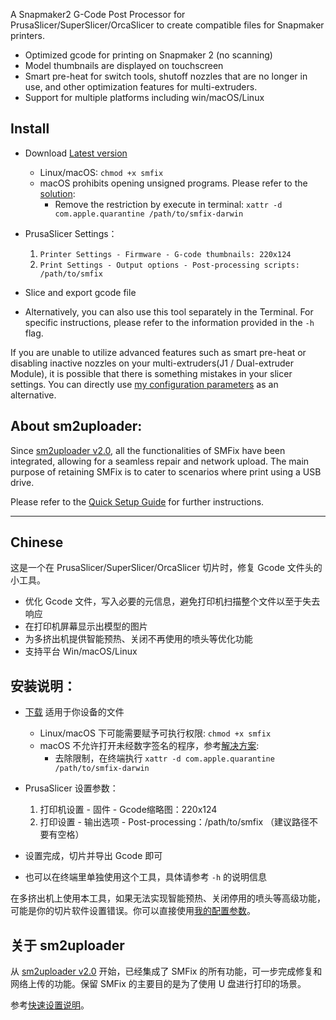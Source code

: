 A Snapmaker2 G-Code Post Processor for PrusaSlicer/SuperSlicer/OrcaSlicer to create compatible files for Snapmaker printers.

- Optimized gcode for printing on Snapmaker 2 (no scanning)
- Model thumbnails are displayed on touchscreen
- Smart pre-heat for switch tools, shutoff nozzles that are no longer in use, and other optimization features for multi-extruders.
- Support for multiple platforms including win/macOS/Linux

## Install
- Download [Latest version](https://github.com/macdylan/Snapmaker2Slic3rPostProcessor/releases)
    - Linux/macOS: `chmod +x smfix`
    - macOS prohibits opening unsigned programs. Please refer to the [solution](https://osxdaily.com/2012/07/27/app-cant-be-opened-because-it-is-from-an-unidentified-developer/):
        - Remove the restriction by execute in terminal: `xattr -d com.apple.quarantine /path/to/smfix-darwin`

- PrusaSlicer Settings：
    1. `Printer Settings - Firmware - G-code thumbnails: 220x124`
    2. `Print Settings - Output options - Post-processing scripts: /path/to/smfix`
- Slice and export gcode file
- Alternatively, you can also use this tool separately in the Terminal. For specific instructions, please refer to the information provided in the `-h` flag.

If you are unable to utilize advanced features such as smart pre-heat or disabling inactive nozzles on your multi-extruders(J1 / Dual-extruder Module), it is possible that there is something mistakes in your slicer settings. You can directly use [my configuration parameters](https://github.com/macdylan/3dp-configs) as an alternative.

## About sm2uploader:
Since [sm2uploader v2.0](https://github.com/macdylan/sm2uploader/releases), all the functionalities of SMFix have been integrated, allowing for a seamless repair and network upload. The main purpose of retaining SMFix is to cater to scenarios where print using a USB drive.

Please refer to the [Quick Setup Guide](https://github.com/macdylan/sm2uploader/wiki) for further instructions.

----

## Chinese
这是一个在 PrusaSlicer/SuperSlicer/OrcaSlicer 切片时，修复 Gcode 文件头的小工具。

- 优化 Gcode 文件，写入必要的元信息，避免打印机扫描整个文件以至于失去响应
- 在打印机屏幕显示出模型的图片
- 为多挤出机提供智能预热、关闭不再使用的喷头等优化功能
- 支持平台 Win/macOS/Linux

## 安装说明：
- [下载](https://github.com/macdylan/SMFix/releases) 适用于你设备的文件
    - Linux/macOS 下可能需要赋予可执行权限: `chmod +x smfix`
    - macOS 不允许打开未经数字签名的程序，参考[解决方案](https://osxdaily.com/2012/07/27/app-cant-be-opened-because-it-is-from-an-unidentified-developer/):
        - 去除限制，在终端执行 `xattr -d com.apple.quarantine /path/to/smfix-darwin`

- PrusaSlicer 设置参数：
    1. 打印机设置 - 固件 - Gcode缩略图：220x124
    2. 打印设置 - 输出选项 - Post-processing：/path/to/smfix （建议路径不要有空格）
- 设置完成，切片并导出 Gcode 即可
- 也可以在终端里单独使用这个工具，具体请参考 `-h` 的说明信息

在多挤出机上使用本工具，如果无法实现智能预热、关闭停用的喷头等高级功能，可能是你的切片软件设置错误。你可以直接使用[我的配置参数](https://github.com/macdylan/3dp-configs)。

## 关于 sm2uploader
从 [sm2uploader v2.0](https://github.com/macdylan/sm2uploader/releases) 开始，已经集成了 SMFix 的所有功能，可一步完成修复和网络上传的功能。保留 SMFix 的主要目的是为了使用 U 盘进行打印的场景。

参考[快速设置说明](https://github.com/macdylan/sm2uploader/wiki)。
